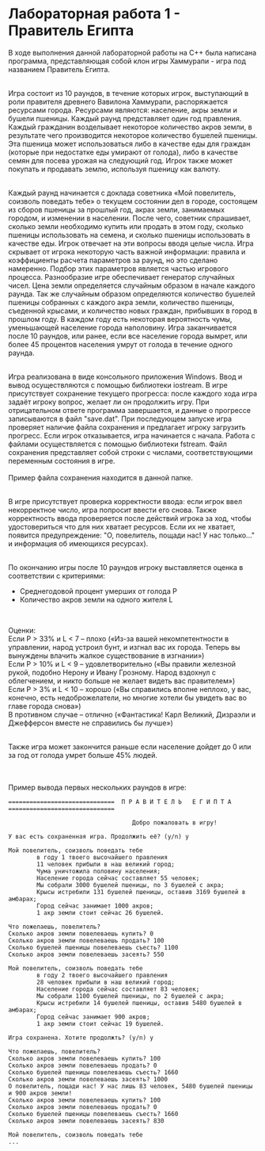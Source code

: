 # Лабораторная работа 1 - Правитель Египта

В ходе выполнения данной лабораторной работы на С++ была написана программа, представляющая собой клон игры Хаммурапи - игра под названием Правитель Египта.
  <br /><br />
  
Игра состоит из 10 раундов, в течение которых игрок, выступающий в роли правителя древнего Вавилона Хаммурапи, распоряжается ресурсами города. 
Ресурсами являются: население, акры земли и бушели пшеницы. Каждый раунд представляет один год правления. 
Каждый гражданин возделывает некоторое количество акров земли, в результате чего производится некоторое количество бушелей пшеницы. 
Эта пшеница может использоваться либо в качестве еды для граждан (которые при недостатке еды умирают от голода), либо в качестве семян для посева урожая на следующий год. Игрок также может покупать и продавать землю, используя пшеницу как валюту. 
  <br /><br />
  
Каждый раунд начинается с доклада советника «Мой повелитель, соизволь поведать тебе» о текущем состоянии дел в городе, состоящем из сборов пшеницы за прошлый год, 
акрах земли, занимаемых городом, и изменении в населении. После чего, советник спрашивает, сколько земли необходимо купить или продать в этом году, сколько пшеницы 
использовать на семена, и сколько пшеницы использовать в качестве еды. Игрок отвечает на эти вопросы вводя целые числа. Игра скрывает от игрока некоторую часть важной 
информации: правила и коэффициенты расчета параметров за раунд, но это сделано намеренно. Подбор этих параметров является частью игрового процесса. Разнообразие игре 
обеспечивает генератор случайных чисел. Цена земли определяется случайным образом в начале каждого раунда. Так же случайным образом определяются количество бушелей 
пшеницы собранных с каждого акра земли, количество пшеницы, съеденной крысами, и количество новых граждан, прибывших в город в прошлом году. В каждом году есть некоторая 
вероятность чумы, уменьшающей население города наполовину. Игра заканчивается после 10 раундов, или ранее, если все население города вымрет, или более 45 процентов 
населения умрут от голода в течение одного раунда.
  <br /><br />
  
Игра реализована в виде консольного приложения Windows. Ввод и вывод осуществляются с помощью библиотеки iostream. В игре присутствует сохранение текущего прогресса: после каждого хода игра задаёт игроку вопрос, желает ли он продолжить игру. При отрицательном ответе программа завершается, и данные о прогрессе записываются в файл "save.dat". При последующем запуске игра проверяет наличие файла сохранения и предлагает игроку загрузить прогресс. Если игрок отказывается, игра начинается с начала. Работа с файлами осуществляется с помощью библиотеки fstream. Файл сохранения представляет собой строки с числами, соответствующими переменным состояния в игре. 
  <br /><br />
Пример файла сохранения находится в данной папке.
  <br /><br />
  
В игре присутствует проверка корректности ввода: если игрок ввел некорректное число, игра попросит ввести его снова. Также корректность ввода проверяется после действий игрока за ход, чтобы удостовериться что для них хватает ресурсов. Если их не хватает, появится предупреждение: "О, повелитель, пощади нас! У нас только..." и информация об имеющихся ресурсах).
  <br /><br />
  
 По окончанию игры после 10 раундов игроку выставляется оценка в соответствии с критериями:
  <br />
  - Среднегодовой процент умерших от голода P  
  - Количество акров земли на одного жителя L
  <br />
  
Оценки:<br />
   Если P > 33% и L < 7 – плохо («Из-за вашей некомпетентности в управлении, народ устроил бунт, и изгнал вас их города. Теперь вы вынуждены влачить жалкое существование в изгнании»)
   <br />
  Если P > 10% и L < 9 – удовлетворительно («Вы правили железной рукой, подобно Нерону и Ивану Грозному. Народ вздохнул с облегчением, и никто больше не желает видеть вас правителем»)
  <br />
  Если P > 3% и L < 10 – хорошо («Вы справились вполне неплохо, у вас, конечно, есть недоброжелатели, но многие хотели бы увидеть вас во главе города снова»)
  <br />
  В противном случае – отлично («Фантастика! Карл Великий, Дизраэли и Джефферсон вместе не справились бы лучше»)
  <br /><br />

Также игра может закончится раньше если население дойдет до 0 или за год от голода умрет больше 45% людей.
  <br /><br /><br />
  
Пример вывода первых нескольких раундов в игре:
  <br />
  
  
```
==============================  П Р А В И Т Е Л Ь   Е Г И П Т А  ==============================

                                   Добро пожаловать в игру!

У вас есть сохраненная игра. Продолжить её? (y/n) y

Мой повелитель, соизволь поведать тебе
        в году 1 твоего высочайшего правления
        11 человек прибыли в наш великий город;
        Чума уничтожила половину населения;
        Население города сейчас составляет 55 человек;
        Мы собрали 3000 бушелей пшеницы, по 3 бушелей с акра;
        Крысы истребили 131 бушелей пшеницы, оставив 3169 бушелей в амбарах;
        Город сейчас занимает 1000 акров;
        1 акр земли стоит сейчас 26 бушелей.

Что пожелаешь, повелитель?
Сколько акров земли повелеваешь купить? 0
Сколько акров земли повелеваешь продать? 100
Сколько бушелей пшеницы повелеваешь съесть? 1100
Сколько акров земли повелеваешь засеять? 550

Мой повелитель, соизволь поведать тебе
        в году 2 твоего высочайшего правления
        28 человек прибыли в наш великий город;
        Население города сейчас составляет 83 человек;
        Мы собрали 1100 бушелей пшеницы, по 2 бушелей с акра;
        Крысы истребили 14 бушелей пшеницы, оставив 5480 бушелей в амбарах;
        Город сейчас занимает 900 акров;
        1 акр земли стоит сейчас 19 бушелей.

Игра сохранена. Хотите продолжть? (y/n) y

Что пожелаешь, повелитель?
Сколько акров земли повелеваешь купить? 100
Сколько акров земли повелеваешь продать? 0
Сколько бушелей пшеницы повелеваешь съесть? 1660
Сколько акров земли повелеваешь засеять? 1000
О повелитель, пощади нас! У нас лишь 83 человек, 5480 бушелей пшеницы и 900 акров земли!
Сколько акров земли повелеваешь купить? 100
Сколько акров земли повелеваешь продать? 0
Сколько бушелей пшеницы повелеваешь съесть? 1660
Сколько акров земли повелеваешь засеять? 830

Мой повелитель, соизволь поведать тебе
...
```
